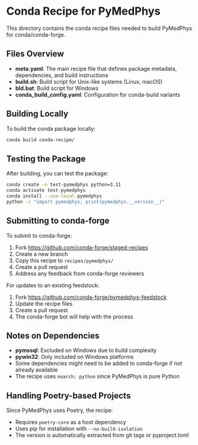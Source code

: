 # Conda Recipe for PyMedPhys

This directory contains the conda recipe files needed to build PyMedPhys for conda/conda-forge.

## Files Overview

- **meta.yaml**: The main recipe file that defines package metadata, dependencies, and build instructions
- **build.sh**: Build script for Unix-like systems (Linux, macOS)
- **bld.bat**: Build script for Windows
- **conda_build_config.yaml**: Configuration for conda-build variants

## Building Locally

To build the conda package locally:

```bash
conda build conda-recipe/
```

## Testing the Package

After building, you can test the package:

```bash
conda create -n test-pymedphys python=3.11
conda activate test-pymedphys
conda install --use-local pymedphys
python -c "import pymedphys; print(pymedphys.__version__)"
```

## Submitting to conda-forge

To submit to conda-forge:

1. Fork https://github.com/conda-forge/staged-recipes
2. Create a new branch
3. Copy this recipe to `recipes/pymedphys/`
4. Create a pull request
5. Address any feedback from conda-forge reviewers

For updates to an existing feedstock:
1. Fork https://github.com/conda-forge/pymedphys-feedstock
2. Update the recipe files
3. Create a pull request
4. The conda-forge bot will help with the process

## Notes on Dependencies

- **pymssql**: Excluded on Windows due to build complexity
- **pywin32**: Only included on Windows platforms
- Some dependencies might need to be added to conda-forge if not already available
- The recipe uses `noarch: python` since PyMedPhys is pure Python

## Handling Poetry-based Projects

Since PyMedPhys uses Poetry, the recipe:
- Requires `poetry-core` as a host dependency
- Uses pip for installation with `--no-build-isolation`
- The version is automatically extracted from git tags or pyproject.toml
